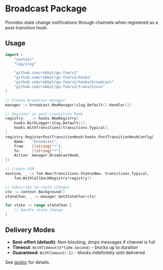 # Broadcast Package

Provides state change notifications through channels when registered as a post-transition hook.

## Usage

```go
import (
	"context"
	"log/slog"

	"github.com/robbyt/go-fsm/v2"
	"github.com/robbyt/go-fsm/v2/hooks"
	"github.com/robbyt/go-fsm/v2/hooks/broadcast"
	"github.com/robbyt/go-fsm/v2/transitions"
)

// Create broadcast manager
manager := broadcast.NewManager(slog.Default().Handler())

// Register as post-transition hook
registry, _ := hooks.NewRegistry(
	hooks.WithLogger(slog.Default()),
	hooks.WithTransitions(transitions.Typical),
)
registry.RegisterPostTransitionHook(hooks.PostTransitionHookConfig{
	Name:   "broadcast",
	From:   []string{"*"},
	To:     []string{"*"},
	Action: manager.BroadcastHook,
})

// Create FSM
machine, _ := fsm.New(transitions.StatusNew, transitions.Typical,
	fsm.WithCallbackRegistry(registry))

// Subscribe to state changes
ctx := context.Background()
stateChan, _ := manager.GetStateChan(ctx)

for state := range stateChan {
	// Handle state change
}
```

## Delivery Modes

- **Best-effort (default)**: Non-blocking, drops messages if channel is full
- **Timeout**: `WithTimeout(5*time.Second)` - blocks up to duration
- **Guaranteed**: `WithTimeout(-1)` - blocks indefinitely until delivered

See [godoc](https://pkg.go.dev/github.com/robbyt/go-fsm/v2/hooks/broadcast) for details.
